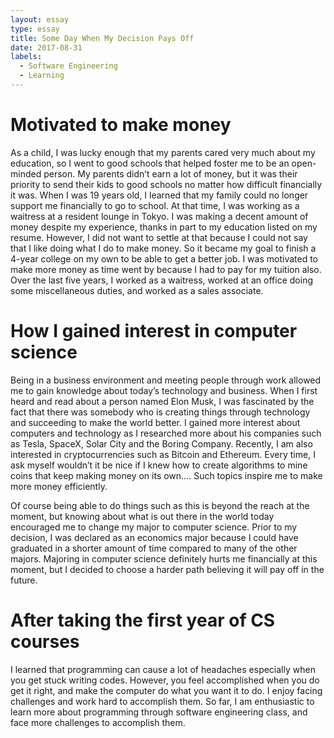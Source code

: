 ```yaml
---
layout: essay
type: essay
title: Some Day When My Decision Pays Off
date: 2017-08-31
labels:
  - Software Engineering
  - Learning
---
```



<h1>Motivated to make money</h1>

As a child, I was lucky enough that my parents cared very much about my education, so I went to good schools that helped foster me to be an open-minded person. My parents didn’t earn a lot of money, but it was their priority to send their kids to good schools no matter how difficult financially it was. When I was 19 years old, I learned that my family could no longer support me financially to go to school. At that time, I was working as a waitress at a resident lounge in Tokyo. I was making a decent amount of money despite my experience, thanks in part to my education listed on my resume. However, I did not want to settle at that because I could not say that I like doing what I do to make money. So it became my goal to finish a 4-year college on my own to be able to get a better job. I was motivated to make more money as time went by because I had to pay for my tuition also. Over the last five years, I worked as a waitress, worked at an office doing some miscellaneous duties, and worked as a sales associate. 


<h1>How I gained interest in computer science</h1>

Being in a business environment and meeting people through work allowed me to gain knowledge about today’s technology and business. When I first heard and read about a person named Elon Musk, I was fascinated by the fact that there was somebody who is creating things through technology and succeeding to make the world better. I gained more interest about computers and technology as I researched more about his companies such as Tesla, SpaceX, Solar City and the Boring Company. Recently, I am also interested in cryptocurrencies such as Bitcoin and Ethereum. Every time, I ask myself wouldn’t it be nice if I knew how to create algorithms to mine coins that keep making money on its own…. Such topics inspire me to make more money efficiently. 

Of course being able to do things such as this is beyond the reach at the moment, but knowing about what is out there in the world today encouraged me to change my major to computer science. Prior to my decision, I was declared as an economics major because I could have graduated in a shorter amount of time compared to many of the other majors. Majoring in computer science definitely hurts me financially at this moment, but I decided to choose a harder path believing it will pay off in the future. 


<h1>After taking the first year of CS courses</h1>

I learned that programming can cause a lot of headaches especially when you get stuck writing codes. However, you feel accomplished when you do get it right, and make the computer do what you want it to do. I enjoy facing challenges and work hard to accomplish them. So far, I am enthusiastic to learn more about programming through software engineering class, and face more challenges to accomplish them. 


